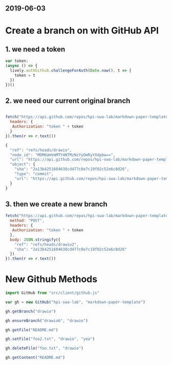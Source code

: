 ## 2019-06-03

# Create a branch on with GitHub API

## 1. we need a token

```javascript
var token;
(async () => {
  lively.authGithub.challengeForAuth(Date.now(), t => {
    token = t
  })
})()
```

## 2. we need our current original branch

```javascript

fetch("https://api.github.com/repos/hpi-swa-lab/markdown-paper-template/git/refs/heads/drawio", {
  headers: {
   Authorization: "token " + token 
  }
}).then(r => r.text())
```

```javascript
{
  "ref": "refs/heads/drawio",
  "node_id": "MDM6UmVmMTY4NTMzNzYyOmRyYXdpbw==",
  "url": "https://api.github.com/repos/hpi-swa-lab/markdown-paper-template/git/refs/heads/drawio",
  "object": {
    "sha": "2a13b4251604638cd477c0e7c19f02c52e6c8d26",
    "type": "commit",
    "url": "https://api.github.com/repos/hpi-swa-lab/markdown-paper-template/git/commits/2a13b4251604638cd477c0e7c19f02c52e6c8d26"
  }
}
```


## 3. then we create a new branch

```javascript
fetch("https://api.github.com/repos/hpi-swa-lab/markdown-paper-template/git/refs", {
  method: "POST",
  headers: {
   Authorization: "token " + token 
  },
  body: JSON.stringify({
    "ref": "refs/heads/drawio2",
    "sha": "2a13b4251604638cd477c0e7c19f02c52e6c8d26"
  })
}).then(r => r.text())
```


# New Github Methods

```javascript
import GitHub from "src/client/github.js"

var gh = new GitHub("hpi-swa-lab", "markdown-paper-template")

gh.getBranch("drawio")

gh.ensureBranch("drawio6", "drawio")

gh.getFile("README.md")

gh.setFile("foo2.txt", "drawio", "yea")

gh.deleteFile("foo.txt", "drawio")

gh.getContent("README.md")
```